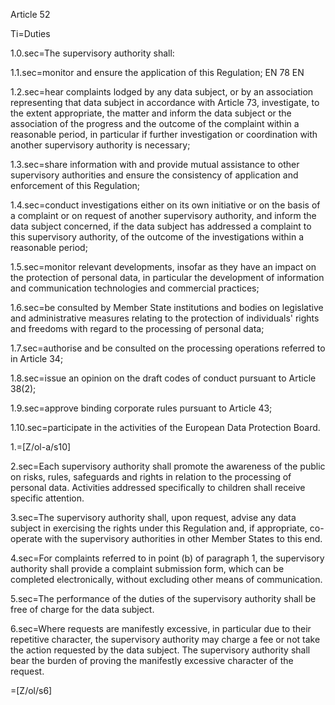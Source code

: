 Article 52

Ti=Duties

1.0.sec=The supervisory authority shall:

1.1.sec=monitor and ensure the application of this Regulation;  EN 78 EN

1.2.sec=hear complaints lodged by any data subject, or by an association representing that data subject in accordance with Article 73, investigate, to the extent appropriate, the matter and inform the data subject or the association of the progress and the outcome of the complaint within a reasonable period, in particular if further investigation or coordination with another supervisory authority is necessary;

1.3.sec=share information with and provide mutual assistance to other supervisory authorities and ensure the consistency of application and enforcement of this Regulation;

1.4.sec=conduct investigations either on its own initiative or on the basis of a complaint or on request of another supervisory authority, and inform the data subject concerned, if the data subject has addressed a complaint to this supervisory authority, of the outcome of the investigations within a reasonable period;

1.5.sec=monitor relevant developments, insofar as they have an impact on the protection of personal data, in particular the development of information and communication technologies and commercial practices;

1.6.sec=be consulted by Member State institutions and bodies on legislative and administrative measures relating to the protection of individuals' rights and freedoms with regard to the processing of personal data;

1.7.sec=authorise and be consulted on the processing operations referred to in Article 34;

1.8.sec=issue an opinion on the draft codes of conduct pursuant to Article 38(2);

1.9.sec=approve binding corporate rules pursuant to Article 43;

1.10.sec=participate in the activities of the European Data Protection Board.

1.=[Z/ol-a/s10]

2.sec=Each supervisory authority shall promote the awareness of the public on risks, rules, safeguards and rights in relation to the processing of personal data. Activities addressed specifically to children shall receive specific attention.

3.sec=The supervisory authority shall, upon request, advise any data subject in exercising the rights under this Regulation and, if appropriate, co-operate with the supervisory authorities in other Member States to this end.

4.sec=For complaints referred to in point (b) of paragraph 1, the supervisory authority shall provide a complaint submission form, which can be completed electronically, without excluding other means of communication.

5.sec=The performance of the duties of the supervisory authority shall be free of charge for the data subject.

6.sec=Where requests are manifestly excessive, in particular due to their repetitive character, the supervisory authority may charge a fee or not take the action requested by the data subject. The supervisory authority shall bear the burden of proving the manifestly excessive character of the request. 

=[Z/ol/s6]